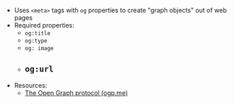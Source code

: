 - Uses `<meta>`  tags with `og` properties to create "graph objects" out of web pages
- Required properties:
	- `og:title`
	- `og:type`
	- `og: image`
	- `og:url`
		-
- Resources:
	- [The Open Graph protocol (ogp.me)](https://ogp.me/)